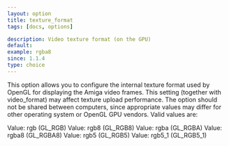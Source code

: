 ```yaml
---
layout: option
title: texture_format
tags: [docs, options]

description: Video texture format (on the GPU)
default:
example: rgba8
since: 1.1.4
type: choice
---
```


This option allows you to configure the internal texture format used by
OpenGL for displaying the Amiga video frames. This setting (together with
video_format) may affect texture upload performance. The option should not
be shared between computers, since appropriate values may differ for other
operating system or OpenGL GPU vendors. Valid values are:

Value: rgb (GL_RGB)
Value: rgb8 (GL_RGB8)
Value: rgba (GL_RGBA)
Value: rgba8 (GL_RGBA8)
Value: rgb5 (GL_RGB5)
Value: rgb5_1 (GL_RGB5_1)
